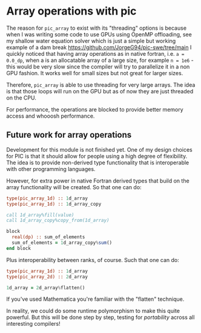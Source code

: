 # Array operations with pic


The reason for `pic_array` to exist with its "threading" options
is because when I was writing some code to use GPUs using
OpenMP offloading, see my shallow water equation solver
which is just a simple but working example of a dam break
https://github.com/JorgeG94/pic-swe/tree/main
I quickly noticed that having array operations as in native
fortran, i.e. `a = 0.0_dp`, when a is an allocatable array of
a large size, for example `n = 1e6` - this would be very slow
since the compiler will try to parallelize it in a non
GPU fashion. It works well for small sizes but not great
for larger sizes.

Therefore, `pic_array` is able to use threading for very large
arrays. The idea is that those loops will run on the GPU
but as of now they are just threaded on the CPU.

For performance, the operations are blocked to provide
better memory access and whooosh performance.

## Future work for array operations

Development for this module is not finished yet. One of my
design choices for PIC is that it should allow for people
using a high degree of flexibility. The idea is to provide
non-derived type functionality that is interoperable with
other programming languages.

However, for extra power in native Fortran derived types that
build on the array functionality will be created. So that one
can do:

```fortran
type(pic_array_1d) :: 1d_array
type(pic_array_1d) :: 1d_array_copy

call 1d_array%fill(value)
call 1d_array_copy%copy_from(1d_array)

block
  real(dp) :: sum_of_elements
  sum_of_elements = 1d_array_copy%sum()
end block

```

Plus interoperability between ranks, of course. Such that one can do:

```fortran
type(pic_array_1d) :: 1d_array
type(pic_array_2d) :: 2d_array

1d_array = 2d_array%flatten()
```

If you've used Mathematica you're familiar with the "flatten" technique.

In reality, we could do some runtime polymorphism to make this quite powerful.
But this will be done step by step, testing for _portability_ across all
interesting compilers!
